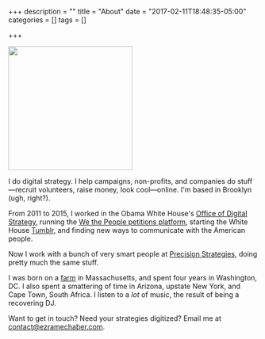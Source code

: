 +++
description = ""
title = "About"
date = "2017-02-11T18:48:35-05:00"
categories = []
tags = []

+++

<img src="/img/ezra_maine.jpg" width="250px" height="250px" class="img-right" />

I do digital strategy. I help campaigns, non-profits, and companies do stuff—recruit volunteers, raise money, look cool—online. I'm based in Brooklyn (ugh, right?).

From 2011 to 2015, I worked in the Obama White House's [Office of Digital Strategy](https://www.nytimes.com/2015/11/09/us/politics/a-digital-team-is-helping-obama-find-his-voice-online.html), running the [We the People petitions platform](https://petitions.whitehouse.gov), starting the White House [Tumblr](http://obamawhitehouse.tumblr.com/), and finding new ways to communicate with the American people.

Now I work with a bunch of very smart people at [Precision Strategies](http://precisionstrategies.com), doing pretty much the same stuff.

I was born on a [farm](http://www.hopestill.com) in Massachusetts, and spent four years in Washington, DC. I also spent a smattering of time in Arizona, upstate New York, and Cape Town, South Africa. I listen to a *lot* of music, the result of being a recovering DJ. 

Want to get in touch? Need your strategies digitized? Email me at [contact@ezramechaber.com](mailto:contact@ezramechaber.com).

